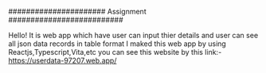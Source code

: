 ###################### Assignment ##########################

Hello! It is web app which have user can input thier details and user can see all json data records in table format
I maked this web app by using Reactjs,Typescript,Vita,etc
you can see this website by this link:-https://userdata-97207.web.app/
